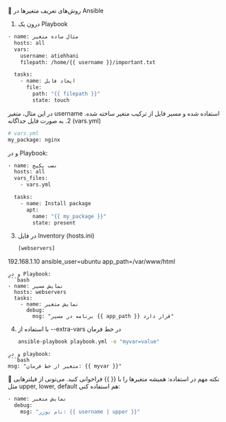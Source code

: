📌 روش‌های تعریف متغیرها در Ansible
1. درون یک Playbook
```bash
- name: مثال ساده متغیر
  hosts: all
  vars:
    username: atiehhani
    filepath: /home/{{ username }}/important.txt

  tasks:
    - name: ایجاد فایل
      file:
        path: "{{ filepath }}"
        state: touch
```
در این مثال، متغیر username استفاده شده و مسیر فایل از ترکیب متغیر ساخته شده.
2. به صورت فایل جداگانه (vars.yml)
```bash
# vars.yml
my_package: nginx
```
و در Playbook:
```bash
- name: نصب پکیج
  hosts: all
  vars_files:
    - vars.yml

  tasks:
    - name: Install package
      apt:
        name: "{{ my_package }}"
        state: present

```
3. در فایل Inventory (hosts.ini)
   ```bash
   [webservers]
192.168.1.10 ansible_user=ubuntu app_path=/var/www/html
```
و در Playbook:
```bash
- name: نمایش مسیر
  hosts: webservers
  tasks:
    - name: نمایش متغیر
      debug:
        msg: "برنامه در مسیر {{ app_path }} قرار دارد"
```
4. با استفاده از --extra-vars در خط فرمان
   ```bash
   ansible-playbook playbook.yml -e "myvar=value"
```
و در playbook:
```bash
msg: "متغیر از خط فرمان: {{ myvar }}"
```
🧠 نکته مهم در استفاده:
همیشه متغیرها را با {{ }} فراخوانی کنید.
می‌تونی از فیلترهایی مثل upper, lower, default هم استفاده کنی:
```bash
- name: نمایش متغیر
  debug:
    msg: "نام یوزر: {{ username | upper }}"
```

